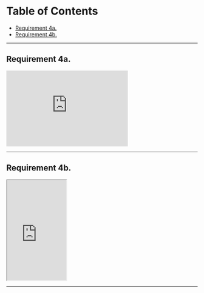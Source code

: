 <h1>Table of Contents</h1>

<ul>
<li><a href="zephyrcarter.github.io/#4a.">Requirement 4a.</a>
</li>
<li><a href="zephyrcarter.github.io/#4b.">Requirement 4b.</a>
</li>
  
</ul>

<hr>

<div id="4a.">
<h2>Requirement 4a.</h2>
</div>
<iframe width="320" height="200" src="https://m.youtube.com/embed/watch?v=UkID_0K0mE0" title="YouTube video player" frameborder="0" allow="accelerometer; autoplay; picture-in-picture; web-share" allowfullscreen></iframe>
<hr>
<div id="4b.">
<h2>Requirement 4b.</h2>
</div>
<iframe width="156" height="264" src="https://youtube.com/embed/T0wgyI2f668?feature=share" allowfullscreen></iframe>
<hr>

